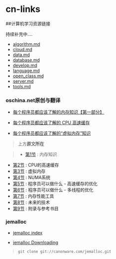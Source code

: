 cn-links
========

##计算机学习资源链接

持续补充中....

* [algorithm.md](algorithm.md)
* [cloud.md](cloud.md)
* [data.md](data.md)
* [database.md](database.md)
* [develop.md](develop.md)
* [language.md](language.md)
* [open_class.md](open_class.md)
* [server.md](server.md)
* [tools.md](tools.md)


### oschina.net原创与翻译

* [每个程序员都应该了解的内存知识【第一部分】](http://www.oschina.net/translate/what-every-programmer-should-know-about-memory-part1)

* [每个程序员都应该了解的 CPU 高速缓存](http://www.oschina.net/translate/what-every-programmer-should-know-about-cpu-cache-part2)

* [每个程序员都应该了解的“虚拟内存”知识](http://www.oschina.net/translate/what-every-programmer-should-know-about-virtual-memory-part3)

>上方**原文所在**

>- [第1节](http://lwn.net/Articles/250967/) : 内存知识
- [第2节](http://lwn.net/Articles/252125/) : CPU的高速缓存
- [第3节](http://lwn.net/Articles/253361/) : 虚拟内存
- [第4节](http://lwn.net/Articles/254445/) : NUMA系统
- [第5节](http://lwn.net/Articles/255364/) : 程序员可以做什么 - 高速缓存的优化
- [第6节](http://lwn.net/Articles/256433/) : 程序员可以做什么 - 多线程的优化
- [第7节](http://lwn.net/Articles/257209/) : 内存性能工具
- [第8节](http://lwn.net/Articles/258154/) : 未来的技术
- [第9节](http://lwn.net/Articles/258188/) : 附录与参考书目


### jemalloc

* [jemalloc index](http://canonware.com/jemalloc/index.html)

* [jemalloc Downloading](http://canonware.com/jemalloc/download.html)
>``git clone git://canonware.com/jemalloc.git``


